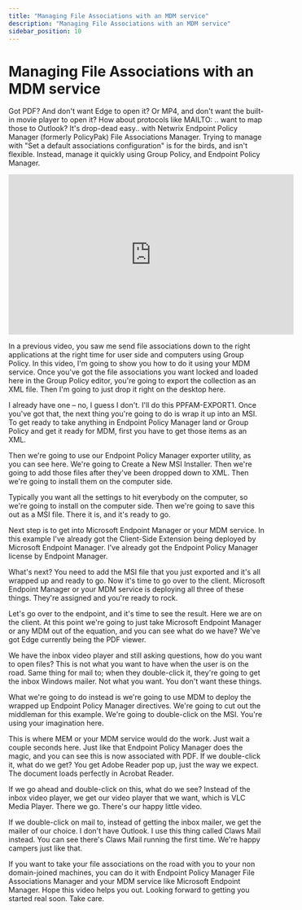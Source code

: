 ```yaml
---
title: "Managing File Associations with an MDM service"
description: "Managing File Associations with an MDM service"
sidebar_position: 10
---
```

# Managing File Associations with an MDM service

Got PDF? And don't want Edge to open it? Or MP4, and don't want the built-in movie player to open
it? How about protocols like MAILTO: .. want to map those to Outlook? It's drop-dead easy.. with
Netwrix Endpoint Policy Manager (formerly PolicyPak) File Associations Manager. Trying to manage
with "Set a default associations configuration" is for the birds, and isn't flexible. Instead,
manage it quickly using Group Policy, and Endpoint Policy Manager.

<iframe width="560" height="315" src="https://www.youtube.com/embed/7OM2EJkUvsI" title="Endpoint Policy Manager: File Associations Manager ... and Microsoft Endpoint Manager (or any MDM service)" frameborder="0" allow="accelerometer; autoplay; clipboard-write; encrypted-media; gyroscope; picture-in-picture; web-share" allowfullscreen="1"></iframe>

In a previous video, you saw me send file associations down to the right applications at the right
time for user side and computers using Group Policy. In this video, I'm going to show you how to do
it using your MDM service. Once you've got the file associations you want locked and loaded here in
the Group Policy editor, you're going to export the collection as an XML file. Then I'm going to
just drop it right on the desktop here.

I already have one – no, I guess I don't. I'll do this PPFAM-EXPORT1. Once you've got that, the next
thing you're going to do is wrap it up into an MSI. To get ready to take anything in Endpoint Policy
Manager land or Group Policy and get it ready for MDM, first you have to get those items as an XML.

Then we're going to use our Endpoint Policy Manager exporter utility, as you can see here. We're
going to Create a New MSI Installer. Then we're going to add those files after they've been dropped
down to XML. Then we're going to install them on the computer side.

Typically you want all the settings to hit everybody on the computer, so we're going to install on
the computer side. Then we're going to save this out as a MSI file. There it is, and it's ready to
go.

Next step is to get into Microsoft Endpoint Manager or your MDM service. In this example I've
already got the Client-Side Extension being deployed by Microsoft Endpoint Manager. I've already got
the Endpoint Policy Manager license by Endpoint Manager.

What's next? You need to add the MSI file that you just exported and it's all wrapped up and ready
to go. Now it's time to go over to the client. Microsoft Endpoint Manager or your MDM service is
deploying all three of these things. They're assigned and you're ready to rock.

Let's go over to the endpoint, and it's time to see the result. Here we are on the client. At this
point we're going to just take Microsoft Endpoint Manager or any MDM out of the equation, and you
can see what do we have? We've got Edge currently being the PDF viewer.

We have the inbox video player and still asking questions, how do you want to open files? This is
not what you want to have when the user is on the road. Same thing for mail to; when they
double-click it, they're going to get the inbox Windows mailer. Not what you want. You don't want
these things.

What we're going to do instead is we're going to use MDM to deploy the wrapped up Endpoint Policy
Manager directives. We're going to cut out the middleman for this example. We're going to
double-click on the MSI. You're using your imagination here.

This is where MEM or your MDM service would do the work. Just wait a couple seconds here. Just like
that Endpoint Policy Manager does the magic, and you can see this is now associated with PDF. If we
double-click it, what do we get? You get Adobe Reader pop up, just the way we expect. The document
loads perfectly in Acrobat Reader.

If we go ahead and double-click on this, what do we see? Instead of the inbox video player, we get
our video player that we want, which is VLC Media Player. There we go. There's our happy little
video.

If we double-click on mail to, instead of getting the inbox mailer, we get the mailer of our choice.
I don't have Outlook. I use this thing called Claws Mail instead. You can see there's Claws Mail
running the first time. We're happy campers just like that.

If you want to take your file associations on the road with you to your non domain-joined machines,
you can do it with Endpoint Policy Manager File Associations Manager and your MDM service like
Microsoft Endpoint Manager. Hope this video helps you out. Looking forward to getting you started
real soon. Take care.
